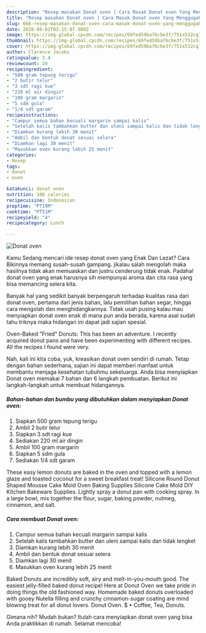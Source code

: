```yaml
---
description: "Resep masakan Donat oven | Cara Masak Donat oven Yang Menggugah Selera"
title: "Resep masakan Donat oven | Cara Masak Donat oven Yang Menggugah Selera"
slug: 666-resep-masakan-donat-oven-cara-masak-donat-oven-yang-menggugah-selera
date: 2020-08-02T03:15:07.900Z
image: https://img-global.cpcdn.com/recipes/69fed59ba76cbe3f/751x532cq70/donat-oven-foto-resep-utama.jpg
thumbnail: https://img-global.cpcdn.com/recipes/69fed59ba76cbe3f/751x532cq70/donat-oven-foto-resep-utama.jpg
cover: https://img-global.cpcdn.com/recipes/69fed59ba76cbe3f/751x532cq70/donat-oven-foto-resep-utama.jpg
author: Clarence Jacobs
ratingvalue: 3.4
reviewcount: 10
recipeingredient:
- "500 gram tepung terigu"
- "2 butir telur"
- "3 sdt ragi kue"
- "220 ml air dingin"
- "100 gram margarin"
- "5 sdm gula"
- "1/4 sdt garam"
recipeinstructions:
- "Campur semua bahan kecuali margarin sampai kalis"
- "Setelah kalis tambahkan butter dan uleni sampai kalis dan tidak lengket"
- "Diamkan kurang lebih 30 menit"
- "Ambil dan bentuk donat sesuai selera"
- "Diamkan lagi 30 menit"
- "Masukkan oven kurang lebih 25 menit"
categories:
- Resep
tags:
- donat
- oven

katakunci: donat oven 
nutrition: 108 calories
recipecuisine: Indonesian
preptime: "PT19M"
cooktime: "PT51M"
recipeyield: "4"
recipecategory: Lunch

---
```



![Donat oven](https://img-global.cpcdn.com/recipes/69fed59ba76cbe3f/751x532cq70/donat-oven-foto-resep-utama.jpg)

Kamu Sedang mencari ide resep donat oven yang Enak Dan Lezat? Cara Bikinnya memang susah-susah gampang. jikalau salah mengolah maka hasilnya tidak akan memuaskan dan justru cenderung tidak enak. Padahal donat oven yang enak harusnya sih mempunyai aroma dan cita rasa yang bisa memancing selera kita.

Banyak hal yang sedikit banyak berpengaruh terhadap kualitas rasa dari donat oven, pertama dari jenis bahan, lalu pemilihan bahan segar, hingga cara mengolah dan menghidangkannya. Tidak usah pusing kalau mau menyiapkan donat oven enak di mana pun anda berada, karena asal sudah tahu triknya maka hidangan ini dapat jadi sajian spesial.

Oven-Baked &#34;Fried&#34; Donuts: This has been an adventure. I recently acquired donut pans and have been experimenting with different recipes. All the recipes I found were very.


Nah, kali ini kita coba, yuk, kreasikan donat oven sendiri di rumah. Tetap dengan bahan sederhana, sajian ini dapat memberi manfaat untuk membantu menjaga kesehatan tubuhmu sekeluarga. Anda bisa menyiapkan Donat oven memakai 7 bahan dan 6 langkah pembuatan. Berikut ini langkah-langkah untuk membuat hidangannya.

<!--inarticleads1-->

##### Bahan-bahan dan bumbu yang dibutuhkan dalam menyiapkan Donat oven:

1. Siapkan 500 gram tepung terigu
1. Ambil 2 butir telur
1. Siapkan 3 sdt ragi kue
1. Sediakan 220 ml air dingin
1. Ambil 100 gram margarin
1. Siapkan 5 sdm gula
1. Sediakan 1/4 sdt garam


These easy lemon donuts are baked in the oven and topped with a lemon glaze and toasted coconut for a sweet breakfast treat! Silicone Round Donut Shaped Mousse Cake Mold Oven Baking Supplies Silicone Cake Mold DIY Kitchen Bakeware Supplies. Lightly spray a donut pan with cooking spray. In a large bowl, mix together the flour, sugar, baking powder, nutmeg, cinnamon, and salt. 

<!--inarticleads2-->

##### Cara membuat Donat oven:

1. Campur semua bahan kecuali margarin sampai kalis
1. Setelah kalis tambahkan butter dan uleni sampai kalis dan tidak lengket
1. Diamkan kurang lebih 30 menit
1. Ambil dan bentuk donat sesuai selera
1. Diamkan lagi 30 menit
1. Masukkan oven kurang lebih 25 menit


Baked Donuts are incredibly soft, airy and melt-in-you-mouth good. The easiest jelly-filled baked donut recipe! Here at Donut Oven we take pride in doing things the old fashioned way. Homemade baked donuts overloaded with gooey Nutella filling and crunchy cinnamon-sugar coating are mind blowing treat for all donut lovers. Donut Oven. $ • Coffee, Tea, Donuts. 

Gimana nih? Mudah bukan? Itulah cara menyiapkan donat oven yang bisa Anda praktikkan di rumah. Selamat mencoba!
